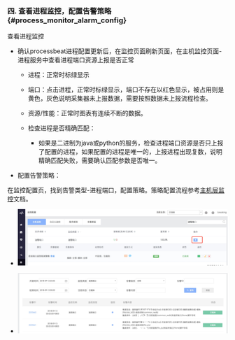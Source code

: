 ### 四. 查看进程监控，配置告警策略 {#process_monitor_alarm_config}

查看进程监控

  - 确认processbeat进程配置更新后，在监控页面刷新页面，在主机监控页面-进程服务中查看进程端口资源上报是否正常

      - 进程：正常时标绿显示

      - 端口：点击进程，正常时标绿显示，端口不存在以红色显示，被占用则是黄色，灰色说明采集器未上报数据，需要按照数据未上报流程检查。

      - 资源/性能：正常时图表有连续不断的数据。

      - 检查进程是否精确匹配：
        - 如果是二进制为java或python的服务，检查进程端口资源是否只上报了配置的进程，如果配置的进程是唯一的，上报进程出现复数，说明精确匹配失败，需要确认匹配参数是否唯一。

- 配置告警策略：

在监控配置页，找到告警类型-进程端口，配置策略。策略配置流程参考[主机层监控]()文档。

  - ![](../../media/15372515049194.jpg)

  - ![](../../media/15372522856813.jpg)
